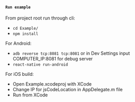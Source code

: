 #### `Run example`

From project root run through cli:
- `cd Example/`
- `npm install`

For Android:
- `adb reverse tcp:8081 tcp:8081` or in Dev Settings input COMPUTER_IP:8081 for debug server
- `react-native run-android`

For iOS build:
- Open Example.xcodeproj with XCode
- Change IP for jsCodeLocation in AppDelegate.m file
- Run from XCode
